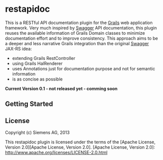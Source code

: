 restapidoc
===

This is a RESTful API documentation plugin for the [Grails][Grails] web application framework.
Very much inspired by [Swagger][Swagger] API documentation, this plugin reuses the available information of
Grails Domain classes to minimize documentation effort and to improve consistency.
This approach aims to be a deeper and less narrative Grails integration than the original [Swagger][Swagger] JAX-RS idea:
* extending Grails RestController
* using Grails HalRenderer
* uses Annotations just for documentation purpose and not for semantic information
* is as concise as possible

[Grails]: http://grails.org/
[plugins]: http://grails.org/plugins/
[Swagger]: https://github.com/wordnik/swagger-core

**Current Version 0.1 - not released yet - comming soon**

Getting Started
---

License
---

Copyright (c) Siemens AG, 2013

This restapidoc plugin is licensed under the terms of the [Apache License, Version 2.0][Apache License, Version 2.0].
[Apache License, Version 2.0]: http://www.apache.org/licenses/LICENSE-2.0.html
